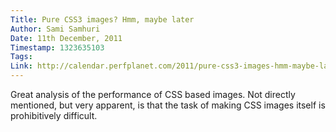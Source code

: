 ```yaml
---
Title: Pure CSS3 images? Hmm, maybe later
Author: Sami Samhuri
Date: 11th December, 2011
Timestamp: 1323635103
Tags: 
Link: http://calendar.perfplanet.com/2011/pure-css3-images-hmm-maybe-later/
---
```


Great analysis of the performance of CSS based images. Not directly
mentioned, but very apparent, is that the task of making CSS images itself
is prohibitively difficult.

